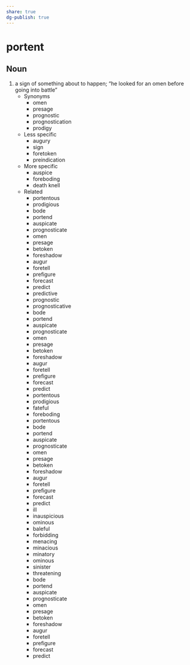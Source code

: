 ```yaml
---
share: true
dg-publish: true
---
```

# portent


## Noun

1. a sign of something about to happen; “he looked for an omen before going into battle”
	- Synonyms
		- omen
		- presage
		- prognostic
		- prognostication
		- prodigy
	- Less specific
		- augury
		- sign
		- foretoken
		- preindication
	- More specific
		- auspice
		- foreboding
		- death knell
	- Related
		- portentous
		- prodigious
		- bode
		- portend
		- auspicate
		- prognosticate
		- omen
		- presage
		- betoken
		- foreshadow
		- augur
		- foretell
		- prefigure
		- forecast
		- predict
		- predictive
		- prognostic
		- prognosticative
		- bode
		- portend
		- auspicate
		- prognosticate
		- omen
		- presage
		- betoken
		- foreshadow
		- augur
		- foretell
		- prefigure
		- forecast
		- predict
		- portentous
		- prodigious
		- fateful
		- foreboding
		- portentous
		- bode
		- portend
		- auspicate
		- prognosticate
		- omen
		- presage
		- betoken
		- foreshadow
		- augur
		- foretell
		- prefigure
		- forecast
		- predict
		- ill
		- inauspicious
		- ominous
		- baleful
		- forbidding
		- menacing
		- minacious
		- minatory
		- ominous
		- sinister
		- threatening
		- bode
		- portend
		- auspicate
		- prognosticate
		- omen
		- presage
		- betoken
		- foreshadow
		- augur
		- foretell
		- prefigure
		- forecast
		- predict

